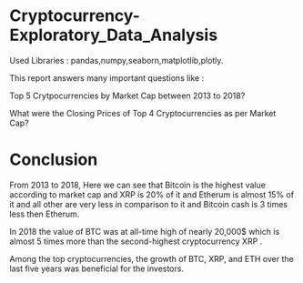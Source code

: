 # Cryptocurrency-Exploratory_Data_Analysis
Used Libraries : pandas,numpy,seaborn,matplotlib,plotly.

This report answers many important questions like :

Top 5 Crytpocurrencies by Market Cap between 2013 to 2018?

What were the Closing Prices of Top 4 Cryptocurrencies as per Market Cap?

# Conclusion

From 2013 to 2018, Here we can see that Bitcoin is the highest value according to market cap and XRP is 20% of it and Etherum is almost 15% of it and all other are very less in comparison to it and Bitcoin cash is 3 times less then Etherum.

In 2018 the value of BTC was at all-time high of nearly 20,000$ which is almost 5 times more than the second-highest cryptocurrency XRP .

Among the top cryptocurrencies, the growth of BTC, XRP, and ETH over the last five years was beneficial for the investors.
